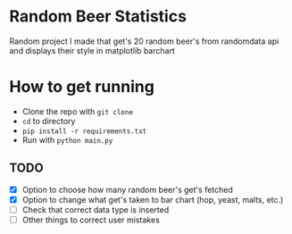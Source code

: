 # Random Beer Statistics

Random project I made that get's 20 random beer's from randomdata api
and displays their style in matplotlib barchart

# How to get running

- Clone the repo with `git clone`
- `cd` to directory
- `pip install -r requirements.txt`
- Run with `python main.py`

## TODO
- [x] Option to choose how many random beer's get's fetched
- [x] Option to change what get's taken to bar chart (hop, yeast, malts, etc.)
- [ ] Check that correct data type is inserted
- [ ] Other things to correct user mistakes
